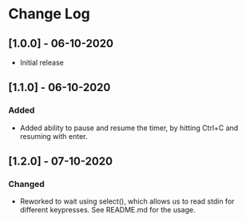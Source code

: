 # Change Log

## [1.0.0] - 06-10-2020

- Initial release

## [1.1.0] - 06-10-2020

### Added

 - Added ability to pause and resume the timer, by hitting Ctrl+C and resuming
   with enter.

## [1.2.0] - 07-10-2020

### Changed

 - Reworked to wait using select(), which allows us to read stdin for different
   keypresses. See README.md for the usage.
